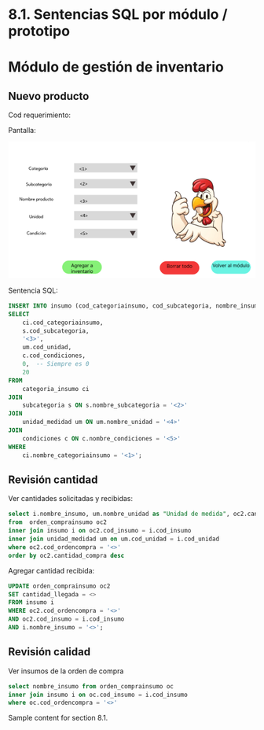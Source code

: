 # 8.1. Sentencias SQL por módulo / prototipo

# Módulo de gestión de inventario
## Nuevo producto
Cod requerimiento:

Pantalla:

![alt text](image.png)

Sentencia SQL:

```sql 
INSERT INTO insumo (cod_categoriainsumo, cod_subcategoria, nombre_insumo, cod_unidad, cod_condiciones, cantidad_total, umbral)
SELECT 
    ci.cod_categoriainsumo,
    s.cod_subcategoria,
    '<3>',
    um.cod_unidad,
    c.cod_condiciones,
    0,  -- Siempre es 0
    20
FROM 
    categoria_insumo ci
JOIN 
    subcategoria s ON s.nombre_subcategoria = '<2>'
JOIN 
    unidad_medidad um ON um.nombre_unidad = '<4>'
JOIN 
    condiciones c ON c.nombre_condiciones = '<5>'
WHERE 
    ci.nombre_categoriainsumo = '<1>';
```

## Revisión cantidad

Ver cantidades solicitadas y recibidas:
```sql
select i.nombre_insumo, um.nombre_unidad as "Unidad de medida", oc2.cantidad_compra as "Cantidad solicitada", oc2.cantidad_llegada as "Cantidad recibida" 
from  orden_comprainsumo oc2
inner join insumo i on oc2.cod_insumo = i.cod_insumo 
inner join unidad_medidad um on um.cod_unidad = i.cod_unidad 
where oc2.cod_ordencompra = '<>'
order by oc2.cantidad_compra desc
```

Agregar cantidad recibida:
```sql
UPDATE orden_comprainsumo oc2
SET cantidad_llegada = <>
FROM insumo i
WHERE oc2.cod_ordencompra = '<>'
AND oc2.cod_insumo = i.cod_insumo
AND i.nombre_insumo = '<>';
```

## Revisión calidad

Ver insumos de la orden de compra
```sql
select nombre_insumo from orden_comprainsumo oc 
inner join insumo i on oc.cod_insumo = i.cod_insumo 
where oc.cod_ordencompra = '<>'
```

Sample content for section 8.1.